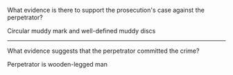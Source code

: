 What evidence is there to support the prosecution's case against the perpetrator?

Circular muddy mark and well-defined muddy discs

---

What evidence suggests that the perpetrator committed the crime?

Perpetrator is wooden-legged man